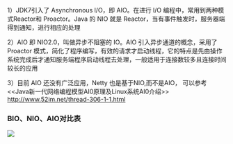 1）JDK7引入了 Asynchronous l/O，即 AIO。在进行 l/O 编程中，常用到两种模式Reactor和 Proactor。Java 的 NIO 就是 Reactor，当有事件触发时，服务器端得到通知，进行相应的处理

2）AIO 即 NIO2.0，叫做异步不阻塞的 IO。AIO 引入异步通道的概念，采用了Proactor 模式，简化了程序编写，有效的请求才启动线程，它的特点是先由操作系统完成后才通知服务端程序启动线程去处理，一般适用于连接数较多且连接时间较长的应用

3）目前 AIO 还没有广泛应用，Netty 也是基于NIO,而不是AIO，  可以参考<<Java新一代网络编程模型AI0原理及Linux系统AI0介绍>> http://www.52im.net/thread-306-1-1.html

### BIO、NIO、AIO对比表

![](images/6.BIO、NIO、AIO对比.jpg)



